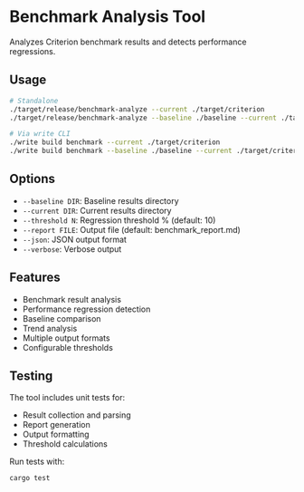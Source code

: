 # Benchmark Analysis Tool

Analyzes Criterion benchmark results and detects performance regressions.

## Usage

```bash
# Standalone
./target/release/benchmark-analyze --current ./target/criterion
./target/release/benchmark-analyze --baseline ./baseline --current ./target/criterion --json

# Via write CLI
./write build benchmark --current ./target/criterion
./write build benchmark --baseline ./baseline --current ./target/criterion --json
```

## Options

- `--baseline DIR`: Baseline results directory
- `--current DIR`: Current results directory
- `--threshold N`: Regression threshold % (default: 10)
- `--report FILE`: Output file (default: benchmark_report.md)
- `--json`: JSON output format
- `--verbose`: Verbose output

## Features

- Benchmark result analysis
- Performance regression detection
- Baseline comparison
- Trend analysis
- Multiple output formats
- Configurable thresholds

## Testing

The tool includes unit tests for:

- Result collection and parsing
- Report generation
- Output formatting
- Threshold calculations

Run tests with:

```bash
cargo test
```
